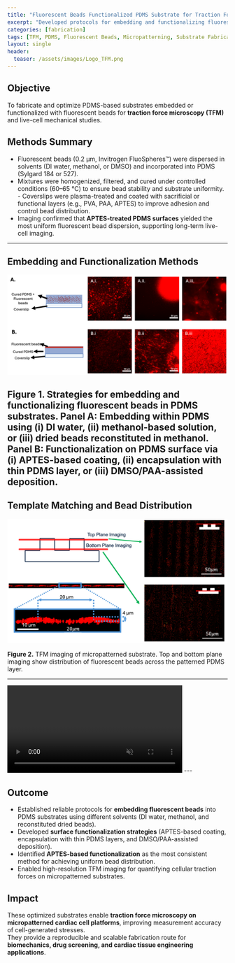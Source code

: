 ```yaml
---
title: "Fluorescent Beads Functionalized PDMS Substrate for Traction Force Microscopy"
excerpt: "Developed protocols for embedding and functionalizing fluorescent beads in PDMS substrates to enable high-resolution traction force microscopy (TFM) imaging."
categories: [fabrication]
tags: [TFM, PDMS, Fluorescent Beads, Micropatterning, Substrate Fabrication, Imaging]
layout: single
header:
  teaser: /assets/images/Logo_TFM.png
---
```


## Objective  
To fabricate and optimize PDMS-based substrates embedded or functionalized with fluorescent beads for **traction force microscopy (TFM)** and live-cell mechanical studies.  

 
## Methods Summary  
- Fluorescent beads (0.2 μm, Invitrogen FluoSpheres™) were dispersed in solvents (DI water, methanol, or DMSO) and incorporated into PDMS (Sylgard 184 or 527).  
- Mixtures were homogenized, filtered, and cured under controlled conditions (60–65 °C) to ensure bead stability and substrate uniformity. - Coverslips were plasma-treated and coated with sacrificial or functional layers (e.g., PVA, PAA, APTES) to improve adhesion and control bead distribution.  
- Imaging confirmed that **APTES-treated PDMS surfaces** yielded the most uniform fluorescent bead dispersion, supporting long-term live-cell imaging.

---

## Embedding and Functionalization Methods  

<img src="/assets/images/TFM_Substrate_Fabrication_Methods.png" alt="Embedding and functionalization strategies" width="700"/>  

**Figure 1.** Strategies for embedding and functionalizing fluorescent beads in PDMS substrates. Panel A: Embedding within PDMS using (i) DI water, (ii) methanol-based solution, or (iii) dried beads reconstituted in methanol. Panel B: Functionalization on PDMS surface via (i) APTES-based coating, (ii) encapsulation with thin PDMS layer, or (iii) DMSO/PAA-assisted deposition.  
---

## Template Matching and Bead Distribution  
<img src="/assets/images/TFM_Substrate_Topography.png" alt="TFM imaging of micropatterned substrate" width="800"/>

**Figure 2.** TFM imaging of micropatterned substrate. Top and bottom plane imaging show distribution of fluorescent beads across the patterned PDMS layer.

---

<video width="400" controls autoplay loop muted playsinline>
  <source src="/assets/video/TFM_Substrate_Beads.mp4" type="video/mp4">
  Your browser does not support the video tag.
</video>
---

## Outcome  
- Established reliable protocols for **embedding fluorescent beads** into PDMS substrates using different solvents (DI water, methanol, and reconstituted dried beads).  
- Developed **surface functionalization strategies** (APTES-based coating, encapsulation with thin PDMS layers, and DMSO/PAA-assisted deposition).  
- Identified **APTES-based functionalization** as the most consistent method for achieving uniform bead distribution.  
- Enabled high-resolution TFM imaging for quantifying cellular traction forces on micropatterned substrates. 

## Impact  
These optimized substrates enable **traction force microscopy on micropatterned cardiac cell platforms**, improving measurement accuracy of cell-generated stresses.  
They provide a reproducible and scalable fabrication route for **biomechanics, drug screening, and cardiac tissue engineering applications**.  
